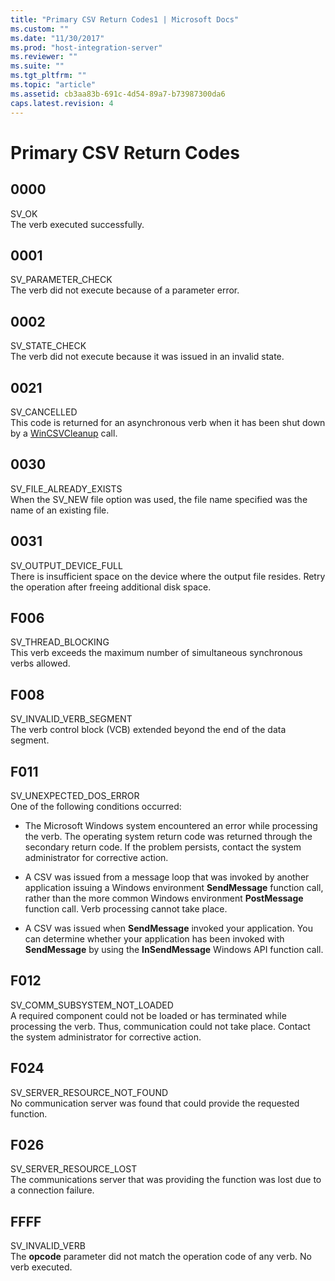 ```yaml
---
title: "Primary CSV Return Codes1 | Microsoft Docs"
ms.custom: ""
ms.date: "11/30/2017"
ms.prod: "host-integration-server"
ms.reviewer: ""
ms.suite: ""
ms.tgt_pltfrm: ""
ms.topic: "article"
ms.assetid: cb3aa83b-691c-4d54-89a7-b73987300da6
caps.latest.revision: 4
---
```

# Primary CSV Return Codes
## 0000  
 SV_OK  
 The verb executed successfully.  
  
## 0001  
 SV_PARAMETER_CHECK  
 The verb did not execute because of a parameter error.  
  
## 0002  
 SV_STATE_CHECK  
 The verb did not execute because it was issued in an invalid state.  
  
## 0021  
 SV_CANCELLED  
 This code is returned for an asynchronous verb when it has been shut down by a [WinCSVCleanup](../HIS2010/wincsvcleanup2.md) call.  
  
## 0030  
 SV_FILE_ALREADY_EXISTS  
 When the SV_NEW file option was used, the file name specified was the name of an existing file.  
  
## 0031  
 SV_OUTPUT_DEVICE_FULL  
 There is insufficient space on the device where the output file resides. Retry the operation after freeing additional disk space.  
  
## F006  
 SV_THREAD_BLOCKING  
 This verb exceeds the maximum number of simultaneous synchronous verbs allowed.  
  
## F008  
 SV_INVALID_VERB_SEGMENT  
 The verb control block (VCB) extended beyond the end of the data segment.  
  
## F011  
 SV_UNEXPECTED_DOS_ERROR  
 One of the following conditions occurred:  
  
-   The Microsoft Windows system encountered an error while processing the verb. The operating system return code was returned through the secondary return code. If the problem persists, contact the system administrator for corrective action.  
  
-   A CSV was issued from a message loop that was invoked by another application issuing a Windows environment **SendMessage** function call, rather than the more common Windows environment **PostMessage** function call. Verb processing cannot take place.  
  
-   A CSV was issued when **SendMessage** invoked your application. You can determine whether your application has been invoked with **SendMessage** by using the **InSendMessage** Windows API function call.  
  
## F012  
 SV_COMM_SUBSYSTEM_NOT_LOADED  
 A required component could not be loaded or has terminated while processing the verb. Thus, communication could not take place. Contact the system administrator for corrective action.  
  
## F024  
 SV_SERVER_RESOURCE_NOT_FOUND  
 No communication server was found that could provide the requested function.  
  
## F026  
 SV_SERVER_RESOURCE_LOST  
 The communications server that was providing the function was lost due to a connection failure.  
  
## FFFF  
 SV_INVALID_VERB  
 The **opcode** parameter did not match the operation code of any verb. No verb executed.